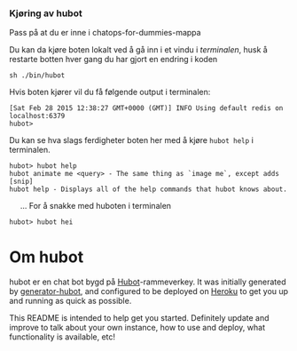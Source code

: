 ### Kjøring av hubot

Pass på at du er inne i chatops-for-dummies-mappa

Du kan da kjøre boten lokalt ved å gå inn i et vindu i *terminalen*, husk å restarte botten hver gang du har gjort en endring i koden

    sh ./bin/hubot

Hvis boten kjører vil du få følgende output i terminalen:

    [Sat Feb 28 2015 12:38:27 GMT+0000 (GMT)] INFO Using default redis on localhost:6379
    hubot>

Du kan se hva slags ferdigheter boten her med å kjøre `hubot help` i terminalen.

    hubot> hubot help
    hubot animate me <query> - The same thing as `image me`, except adds [snip]
    hubot help - Displays all of the help commands that hubot knows about.
   
    ...
For å snakke med huboten i terminalen
  
    hubot> hubot hei
    
# Om hubot

hubot er en chat bot bygd på [Hubot][hubot]-rammeverkey. It was
initially generated by [generator-hubot][generator-hubot], and configured to be
deployed on [Heroku][heroku] to get you up and running as quick as possible.

This README is intended to help get you started. Definitely update and improve
to talk about your own instance, how to use and deploy, what functionality is
available, etc!

[heroku]: http://www.heroku.com
[hubot]: http://hubot.github.com
[generator-hubot]: https://github.com/github/generator-hubot




